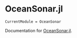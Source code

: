 # OceanSonar.jl

```@meta
CurrentModule = OceanSonar
```

Documentation for [OceanSonar.jl](https://github.com/kapple19/OceanSonar.jl).

